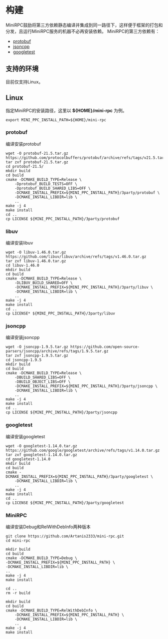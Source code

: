# 构建
MiniRPC鼓励将第三方依赖静态编译并集成到同一路径下，这样便于框架的打包和分发，且运行MiniRPC服务的机器不必再安装依赖。
MiniRPC的第三方依赖有：
* [protobuf](https://github.com/protocolbuffers/protobuf)
* [jsoncpp](https://github.com/open-source-parsers/jsoncpp)
* [googletest](https://github.com/google/googletest)

## 支持的环境
目前仅支持Linux。

## Linux
指定MiniRPC的安装路径，这里以 **${HOME}/mini-rpc** 为例。
```shell
export MINI_PPC_INSTALL_PATH=${HOME}/mini-rpc
```

### protobuf
编译安装protobuf
```shell
wget -O protobuf-21.5.tar.gz https://github.com/protocolbuffers/protobuf/archive/refs/tags/v21.5.tar.gz
tar zxf protobuf-21.5.tar.gz
cd protobuf-21.5/
mkdir build
cd build
cmake -DCMAKE_BUILD_TYPE=Release \
    -Dprotobuf_BUILD_TESTS=OFF \
    -Dprotobuf_BUILD_SHARED_LIBS=OFF \
    -DCMAKE_INSTALL_PREFIX=${MINI_PPC_INSTALL_PATH}/3party/protobuf \
    -DCMAKE_INSTALL_LIBDIR=lib \
    ..
make -j 4
make install
cd ..
cp LICENSE ${MINI_PPC_INSTALL_PATH}/3party/protobuf
```

### libuv
编译安装libuv
```shell
wget -O libuv-1.46.0.tar.gz https://github.com/libuv/libuv/archive/refs/tags/v1.46.0.tar.gz
tar zxf libuv-1.46.0.tar.gz
cd libuv-1.46.0
mkdir build
cd build
cmake -DCMAKE_BUILD_TYPE=Release \
    -DLIBUV_BUILD_SHARED=OFF \
    -DCMAKE_INSTALL_PREFIX=${MINI_PPC_INSTALL_PATH}/3party/libuv \
    -DCMAKE_INSTALL_LIBDIR=lib \
    ..
make -j 4
make install
cd ..
cp LICENSE* ${MINI_PPC_INSTALL_PATH}/3party/libuv
```

### jsoncpp
编译安装jsoncpp
```shell
wget -O jsoncpp-1.9.5.tar.gz https://github.com/open-source-parsers/jsoncpp/archive/refs/tags/1.9.5.tar.gz
tar zxf jsoncpp-1.9.5.tar.gz
cd jsoncpp-1.9.5
mkdir build
cd build
cmake -DCMAKE_BUILD_TYPE=Release \
    -DBUILD_SHARED_LIBS=OFF \
    -DBUILD_OBJECT_LIBS=OFF \
    -DCMAKE_INSTALL_PREFIX=${MINI_PPC_INSTALL_PATH}/3party/jsoncpp \
    -DCMAKE_INSTALL_LIBDIR=lib \
    ..
make -j 4
make install
cd ..
cp LICENSE ${MINI_PPC_INSTALL_PATH}/3party/jsoncpp
```

### googletest
编译安装googletest
```shell
wget -O googletest-1.14.0.tar.gz https://github.com/google/googletest/archive/refs/tags/v1.14.0.tar.gz
tar zxf googletest-1.14.0.tar.gz
cd googletest-1.14.0
mkdir build
cd build
cmake -DCMAKE_INSTALL_PREFIX=${MINI_PPC_INSTALL_PATH}/3party/googletest \
    -DCMAKE_INSTALL_LIBDIR=lib \
    ..
make -j 4
make install
cd ..
cp LICENSE ${MINI_PPC_INSTALL_PATH}/3party/googletest
```

### MiniRPC
编译安装Debug和RelWithDebInfo两种版本
```shell
git clone https://github.com/Artanis2333/mini-rpc.git
cd mini-rpc

mkdir build
cd build
cmake -DCMAKE_BUILD_TYPE=Debug \
-DCMAKE_INSTALL_PREFIX=${MINI_PPC_INSTALL_PATH} \
-DCMAKE_INSTALL_LIBDIR=lib \
..
make -j 4
make install

cd ..
rm -r build

mkdir build
cd build
cmake -DCMAKE_BUILD_TYPE=RelWithDebInfo \
    -DCMAKE_INSTALL_PREFIX=${MINI_PPC_INSTALL_PATH} \
    -DCMAKE_INSTALL_LIBDIR=lib \
    ..
make -j 4
make install
```

